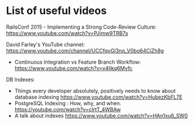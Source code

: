 # List of useful videos

RailsConf 2015 - Implementing a Strong Code-Review Culture: https://www.youtube.com/watch?v=PJjmw9TRB7s

David Farley's YouTube channel: https://www.youtube.com/channel/UCCfqyGl3nq_V0bo64CjZh8g
* Continuous Integration vs Feature Branch Workflow: https://www.youtube.com/watch?v=v4Ijkq6Myfc

DB Indexes:
* Things every developer absolutely, positively needs to know about database indexing https://www.youtube.com/watch?v=HubezKbFL7E
* PostgreSQL Indexing : How, why, and when. https://youtube.com/watch?v=clrtT_4WBAw
* A talk about indexes https://www.youtube.com/watch?v=HAn1xu6_SW0
